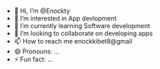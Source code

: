 - 👋 Hi, I’m @Enockty
- 👀 I’m interested in App devlopment
- 🌱 I’m currently learning Software development 
- 💞️ I’m looking to collaborate on developing apps
- 📫 How to reach me enockkibet8@gmail
- 😄 Pronouns: ...
- ⚡ Fun fact: ...

<!---
Enockty/Enockty is a ✨ special ✨ repository because its `README.md` (this file) appears on your GitHub profile.
You can click the Preview link to take a look at your changes.
--->

